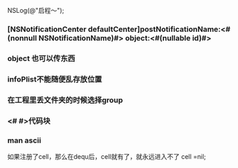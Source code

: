 NSLog\(@"启程～"\);

### \[NSNotificationCenter defaultCenter\]postNotificationName:&lt;\#\(nonnull NSNotificationName\)\#&gt; object:&lt;\#\(nullable id\)\#&gt;

### object 也可以传东西

###  

### infoPlist不能随便乱存放位置

### 在工程里丢文件夹的时候选择group

### &lt;\# \#&gt;代码块

### man ascii

如果注册了cell，那么在dequ后，cell就有了，就永远进入不了 cell =nil;



